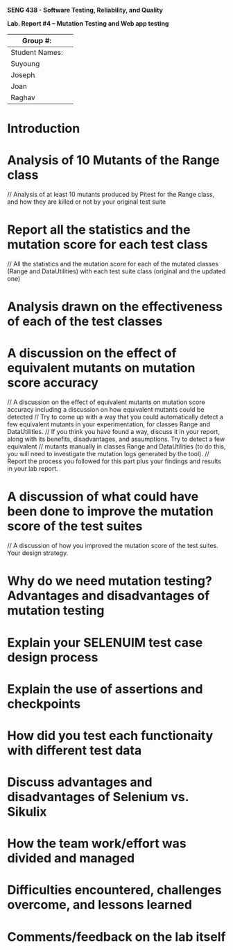 **SENG 438 - Software Testing, Reliability, and Quality**

**Lab. Report \#4 – Mutation Testing and Web app testing**

| Group \#:      |     |
| -------------- | --- |
| Student Names: |     |
|    Suyoung            |     |
|    Joseph            |     |
|    Joan            |     |
|    Raghav            |     |

# Introduction


# Analysis of 10 Mutants of the Range class
// Analysis of at least 10 mutants produced by Pitest for the Range class, and how they are killed or not by your original test suite

# Report all the statistics and the mutation score for each test class
// All the statistics and the mutation score for each of the mutated classes (Range and DataUtilities) with each test suite class (original and the updated one)


# Analysis drawn on the effectiveness of each of the test classes

# A discussion on the effect of equivalent mutants on mutation score accuracy
// A discussion on the effect of equivalent mutants on mutation score accuracy including a discussion on how equivalent mutants could be detected
// Try to come up with a way that you could automatically detect a few equivalent mutants in your experimentation, for classes Range and DataUtilities. 
// If you think you have found a way, discuss it in your report, along with its benefits, disadvantages, and assumptions. Try to detect a few equivalent 
// mutants manually in classes Range and DataUtilities (to do this, you will need to investigate the mutation logs generated by the tool). 
// Report the process you followed for this part plus your findings and results in your lab report.

# A discussion of what could have been done to improve the mutation score of the test suites
// A discussion of how you improved the mutation score of the test suites. Your design strategy.

# Why do we need mutation testing? Advantages and disadvantages of mutation testing



# Explain your SELENUIM test case design process

# Explain the use of assertions and checkpoints

# How did you test each functionaity with different test data

# Discuss advantages and disadvantages of Selenium vs. Sikulix

# How the team work/effort was divided and managed

# Difficulties encountered, challenges overcome, and lessons learned

# Comments/feedback on the lab itself
